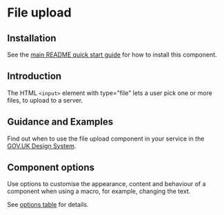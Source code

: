 # File upload

## Installation

See the [main README quick start guide](https://github.com/alphagov/govuk-frontend#quick-start) for how to install this component.

## Introduction

The HTML `<input>` element with type="file" lets a user pick one or more files, to upload to a server.

## Guidance and Examples

Find out when to use the file upload component in your service in the [GOV.UK Design System](https://design-system.service.gov.uk/components/file-upload).

## Component options

Use options to customise the appearance, content and behaviour of a component when using a macro, for example, changing the text.

See [options table](https://design-system.service.gov.uk/components/file-upload/#options-example-default) for details.